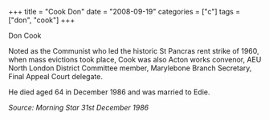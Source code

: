 +++
title = "Cook Don"
date = "2008-09-19"
categories = ["c"]
tags = ["don", "cook"]
+++

Don Cook

Noted as the Communist who led the historic St Pancras rent strike of 1960, when mass evictions took place, Cook was also Acton works convenor, AEU North London District Committee member, Marylebone Branch Secretary, Final Appeal Court delegate.

He died aged 64 in December 1986 and was married to Edie.

_Source: Morning Star 31st December 1986_
